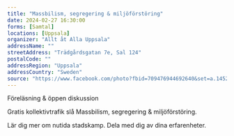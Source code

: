 ```yaml
---
title: "Massbilism, segregering & miljöförstöring"
date: 2024-02-27 16:30:00
forms: [Samtal]
locations: [Uppsala]
organizer: "Allt åt Alla Uppsala"
addressName: ""
streetAddress: "Trädgårdsgatan 7e, Sal 124"
postalCode: ""
addressRegion: "Uppsala"
addressCountry: "Sweden"
source: "https://www.facebook.com/photo?fbid=709476944692640&set=a.145205017786505"
---
```

Föreläsning & öppen diskussion

Gratis kollektivtrafik slå Massbilism, segregering & miljöförstöring.

Lär dig mer om nutida stadskamp. Dela med dig av dina erfarenheter.